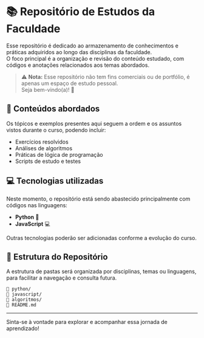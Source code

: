 # 📚 Repositório de Estudos da Faculdade

Esse repositório é dedicado ao armazenamento de conhecimentos e práticas adquiridos ao longo das disciplinas da faculdade.  
O foco principal é a organização e revisão do conteúdo estudado, com códigos e anotações relacionados aos temas abordados.

> ⚠️ **Nota:** Esse repositório não tem fins comerciais ou de portfólio, é apenas um espaço de estudo pessoal.  
> Seja bem-vindo(a)! 👋

## 🧠 Conteúdos abordados

Os tópicos e exemplos presentes aqui seguem a ordem e os assuntos vistos durante o curso, podendo incluir:

- Exercícios resolvidos
- Análises de algoritmos
- Práticas de lógica de programação
- Scripts de estudo e testes

## 💻 Tecnologias utilizadas

Neste momento, o repositório está sendo abastecido principalmente com códigos nas linguagens:

- **Python** 🐍  
- **JavaScript** 💻  

Outras tecnologias poderão ser adicionadas conforme a evolução do curso.

## 📂 Estrutura do Repositório

A estrutura de pastas será organizada por disciplinas, temas ou linguagens, para facilitar a navegação e consulta futura.

```
📁 python/
📁 javascript/
📁 algoritmos/
📄 README.md
```

---

Sinta-se à vontade para explorar e acompanhar essa jornada de aprendizado!

